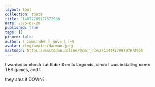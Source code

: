 ```yaml
---
layout: toot
collection: toots
title: 114072709797672966
date: 2025-02-26
published: true
tags: []
pinned: false
author: ⸸ commander ░ nova ⸸ :~$
avatar: /img/avatar/daemon.jpeg
mastodon: https://mastodon.online/@cmdr_nova/114072709797672966
---
```


I wanted to check out Elder Scrolls Legends, since I was installing some TES games, and t

they shut it DOWN?
